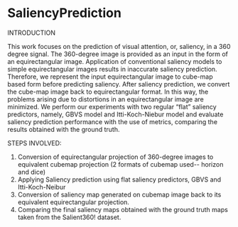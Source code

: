 # SaliencyPrediction

INTRODUCTION

This work focuses on the prediction of visual attention, or, saliency, in a 360 degree signal. The 360-degree image is provided as an input in the form of an
equirectangular image. 
Application of conventional saliency models to simple equirectangular images results in inaccurate saliency prediction. Therefore, we represent the input
equirectangular image to cube-map based form before predicting saliency. 
After saliency prediction, we convert the cube-map image back to equirectangular format. In this way, the
problems arising due to distortions in an equirectangular image are minimized. 
We perform our experiments with two regular “flat” saliency predictors, namely, GBVS model and Itti-Koch-Niebur model and evaluate saliency prediction performance with the use of metrics, comparing the results obtained with the ground truth.

STEPS INVOLVED:
1. Conversion of equirectangular projection of 360-degree images to equivalent cubemap projection (2 formats of cubemap used-- horizon and dice)
2. Applying Saliency prediction using flat saliency predictors, GBVS and Itti-Koch-Neibur
3. Conversion of saliency map generated on cubemap image back to its equivalent equirectangular projection.
4. Comparing the final saliency maps obtained with the ground truth maps taken from the Salient360! dataset.
